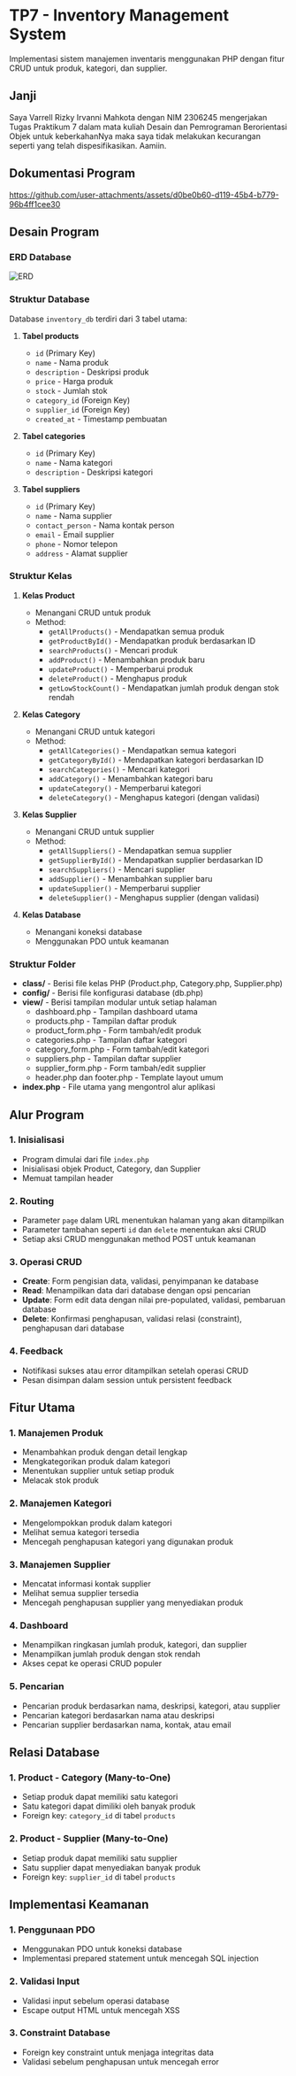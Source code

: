 # TP7 - Inventory Management System

Implementasi sistem manajemen inventaris menggunakan PHP dengan fitur CRUD untuk produk, kategori, dan supplier.

## Janji
Saya Varrell Rizky Irvanni Mahkota dengan NIM 2306245 mengerjakan Tugas Praktikum 7 dalam mata kuliah Desain dan Pemrograman Berorientasi Objek untuk keberkahanNya maka saya tidak melakukan kecurangan seperti yang telah dispesifikasikan. Aamiin.

## Dokumentasi Program
https://github.com/user-attachments/assets/d0be0b60-d119-45b4-b779-96b4ff1cee30

## Desain Program

### ERD Database
![ERD](https://github.com/user-attachments/assets/faa622dd-4a14-46f2-87d9-0b8bb7261c7d)


### Struktur Database
Database `inventory_db` terdiri dari 3 tabel utama:
1. **Tabel products**
   - `id` (Primary Key)
   - `name` - Nama produk
   - `description` - Deskripsi produk
   - `price` - Harga produk
   - `stock` - Jumlah stok
   - `category_id` (Foreign Key)
   - `supplier_id` (Foreign Key)
   - `created_at` - Timestamp pembuatan

2. **Tabel categories**
   - `id` (Primary Key)
   - `name` - Nama kategori
   - `description` - Deskripsi kategori

3. **Tabel suppliers**
   - `id` (Primary Key)
   - `name` - Nama supplier
   - `contact_person` - Nama kontak person
   - `email` - Email supplier
   - `phone` - Nomor telepon
   - `address` - Alamat supplier

### Struktur Kelas
1. **Kelas Product**
   - Menangani CRUD untuk produk
   - Method:
      - `getAllProducts()` - Mendapatkan semua produk
      - `getProductById()` - Mendapatkan produk berdasarkan ID
      - `searchProducts()` - Mencari produk
      - `addProduct()` - Menambahkan produk baru
      - `updateProduct()` - Memperbarui produk
      - `deleteProduct()` - Menghapus produk
      - `getLowStockCount()` - Mendapatkan jumlah produk dengan stok rendah

2. **Kelas Category**
   - Menangani CRUD untuk kategori
   - Method:
      - `getAllCategories()` - Mendapatkan semua kategori
      - `getCategoryById()` - Mendapatkan kategori berdasarkan ID
      - `searchCategories()` - Mencari kategori
      - `addCategory()` - Menambahkan kategori baru
      - `updateCategory()` - Memperbarui kategori
      - `deleteCategory()` - Menghapus kategori (dengan validasi)

3. **Kelas Supplier**
   - Menangani CRUD untuk supplier
   - Method:
      - `getAllSuppliers()` - Mendapatkan semua supplier
      - `getSupplierById()` - Mendapatkan supplier berdasarkan ID
      - `searchSuppliers()` - Mencari supplier
      - `addSupplier()` - Menambahkan supplier baru
      - `updateSupplier()` - Memperbarui supplier
      - `deleteSupplier()` - Menghapus supplier (dengan validasi)

4. **Kelas Database**
   - Menangani koneksi database
   - Menggunakan PDO untuk keamanan

### Struktur Folder
- **class/** - Berisi file kelas PHP (Product.php, Category.php, Supplier.php)
- **config/** - Berisi file konfigurasi database (db.php)
- **view/** - Berisi tampilan modular untuk setiap halaman
   - dashboard.php - Tampilan dashboard utama
   - products.php - Tampilan daftar produk
   - product_form.php - Form tambah/edit produk
   - categories.php - Tampilan daftar kategori
   - category_form.php - Form tambah/edit kategori
   - suppliers.php - Tampilan daftar supplier
   - supplier_form.php - Form tambah/edit supplier
   - header.php dan footer.php - Template layout umum
- **index.php** - File utama yang mengontrol alur aplikasi

## Alur Program

### 1. Inisialisasi
- Program dimulai dari file `index.php`
- Inisialisasi objek Product, Category, dan Supplier
- Memuat tampilan header

### 2. Routing
- Parameter `page` dalam URL menentukan halaman yang akan ditampilkan
- Parameter tambahan seperti `id` dan `delete` menentukan aksi CRUD
- Setiap aksi CRUD menggunakan method POST untuk keamanan

### 3. Operasi CRUD
- **Create**: Form pengisian data, validasi, penyimpanan ke database
- **Read**: Menampilkan data dari database dengan opsi pencarian
- **Update**: Form edit data dengan nilai pre-populated, validasi, pembaruan database
- **Delete**: Konfirmasi penghapusan, validasi relasi (constraint), penghapusan dari database

### 4. Feedback
- Notifikasi sukses atau error ditampilkan setelah operasi CRUD
- Pesan disimpan dalam session untuk persistent feedback

## Fitur Utama

### 1. Manajemen Produk
- Menambahkan produk dengan detail lengkap
- Mengkategorikan produk dalam kategori
- Menentukan supplier untuk setiap produk
- Melacak stok produk

### 2. Manajemen Kategori
- Mengelompokkan produk dalam kategori
- Melihat semua kategori tersedia
- Mencegah penghapusan kategori yang digunakan produk

### 3. Manajemen Supplier
- Mencatat informasi kontak supplier
- Melihat semua supplier tersedia
- Mencegah penghapusan supplier yang menyediakan produk

### 4. Dashboard
- Menampilkan ringkasan jumlah produk, kategori, dan supplier
- Menampilkan jumlah produk dengan stok rendah
- Akses cepat ke operasi CRUD populer

### 5. Pencarian
- Pencarian produk berdasarkan nama, deskripsi, kategori, atau supplier
- Pencarian kategori berdasarkan nama atau deskripsi
- Pencarian supplier berdasarkan nama, kontak, atau email

## Relasi Database

### 1. Product - Category (Many-to-One)
- Setiap produk dapat memiliki satu kategori
- Satu kategori dapat dimiliki oleh banyak produk
- Foreign key: `category_id` di tabel `products`

### 2. Product - Supplier (Many-to-One)
- Setiap produk dapat memiliki satu supplier
- Satu supplier dapat menyediakan banyak produk
- Foreign key: `supplier_id` di tabel `products`

## Implementasi Keamanan

### 1. Penggunaan PDO
- Menggunakan PDO untuk koneksi database
- Implementasi prepared statement untuk mencegah SQL injection

### 2. Validasi Input
- Validasi input sebelum operasi database
- Escape output HTML untuk mencegah XSS

### 3. Constraint Database
- Foreign key constraint untuk menjaga integritas data
- Validasi sebelum penghapusan untuk mencegah error



